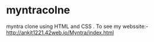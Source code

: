 # myntracolne
myntra clone using HTML and CSS . To see my webssite:-http://ankit1221.42web.io/Myntra/index.html
